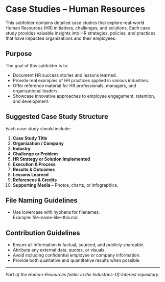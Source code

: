 # Case Studies – Human Resources

This subfolder contains detailed case studies that explore real-world Human Resources (HR) initiatives, challenges, and solutions. Each case study provides valuable insights into HR strategies, policies, and practices that have impacted organizations and their employees.

## Purpose

The goal of this subfolder is to:
- Document HR success stories and lessons learned.
- Provide real examples of HR practices applied in various industries.
- Offer reference material for HR professionals, managers, and organizational leaders.
- Showcase innovative approaches to employee engagement, retention, and development.

## Suggested Case Study Structure

Each case study should include:
1. **Case Study Title**
2. **Organization / Company**
3. **Industry**
4. **Challenge or Problem**
5. **HR Strategy or Solution Implemented**
6. **Execution & Process**
7. **Results & Outcomes**
8. **Lessons Learned**
9. **References & Credits**
10. **Supporting Media** – Photos, charts, or infographics.

## File Naming Guidelines

- Use lowercase with hyphens for filenames.  
  Example: file-name-like-this.md

## Contribution Guidelines

- Ensure all information is factual, sourced, and publicly shareable.
- Attribute any external data, quotes, or visuals.
- Avoid including confidential employee or company information.
- Provide both qualitative and quantitative results when possible.

---

*Part of the Human-Resources folder in the Industries-Of-Interest repository.*
